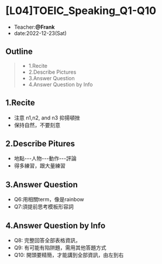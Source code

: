 

# [L04]TOEIC_Speaking_Q1-Q10

* Teacher:**@Frank**
* date:2022-12-23(Sat)

## Outline
> * 1.Recite
> * 2.Describe Pictures
> * 3.Answer Question
> * 4.Answer Question by Info

## 1.Recite
* 注意 n1,n2, and n3 抑揚頓挫
* 保持自然，不要刻意

## 2.Describe Pitures
* 地點---人物---動作---評論
* 得多練習，跟大量練習

## 3.Answer Question
* Q6:用相關term，像是rainbow
* Q7:須提前思考模板形容詞

## 4.Answer Question by Info
* Q8: 完整回答全部表格資訊，
* Q9: 有可能有陷阱題，需用其他答題方式
* Q10: 開頭要精簡，才能講到全部資訊，由左到右

            
